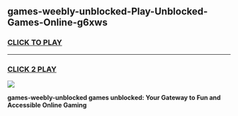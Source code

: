 
## games-weebly-unblocked-Play-Unblocked-Games-Online-g6xws
<h3>
<a href="https://premium76.site?title=games-weebly-unblocked&ref=24A">CLICK TO PLAY</a></h3>
<hr>

<h3>
<a href="https://premium76.site?title=games-weebly-unblocked&ref=24A">CLICK 2 PLAY</a>
  
</h3>

<a href="https://premium76.site?title=games-weebly-unblocked&ref=24A"><img src="https://clearcache.store/games.png"></a>


**games-weebly-unblocked games unblocked: Your Gateway to Fun and Accessible Online Gaming**
